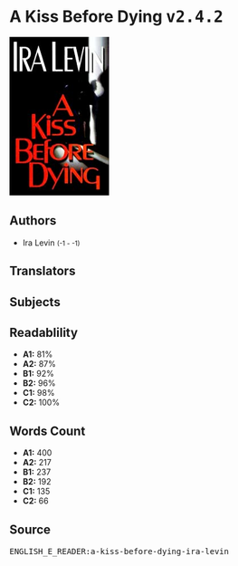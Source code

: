 # A Kiss Before Dying <kbd>v2.4.2</kbd>

![](./cover.medium.jpg "")

## Authors


 - Ira Levin <small>(-1 - -1)</small>

## Translators



## Subjects



## Readablility


 - **A1:** 81%
 - **A2:** 87%
 - **B1:** 92%
 - **B2:** 96%
 - **C1:** 98%
 - **C2:** 100%

## Words Count


 - **A1:** 400
 - **A2:** 217
 - **B1:** 237
 - **B2:** 192
 - **C1:** 135
 - **C2:** 66

## Source


<kbd>ENGLISH_E_READER:a-kiss-before-dying-ira-levin</kbd>
